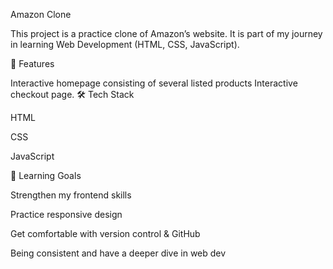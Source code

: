   Amazon Clone

This project is a practice clone of Amazon’s website. It is part of my journey in learning Web Development (HTML, CSS, JavaScript).

🚀 Features 

Interactive homepage consisting of several listed products
Interactive checkout page.
🛠️ Tech Stack

HTML

CSS

JavaScript 

📌 Learning Goals

Strengthen my frontend skills

Practice responsive design

Get comfortable with version control & GitHub

Being consistent and have a deeper dive in web dev

